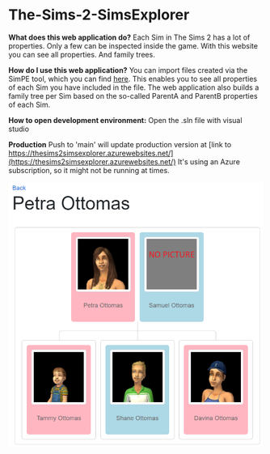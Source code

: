 # The-Sims-2-SimsExplorer

**What does this web application do?**
Each Sim in The Sims 2 has a lot of properties. Only a few can be inspected inside the game. With this website you can see all properties. And family trees.

**How do I use this web application?**
You can import files created via the SimPE tool, which you can find [here](https://sourceforge.net/projects/simpe/).
This enables you to see all properties of each Sim you have included in the file.
The web application also builds a family tree per Sim based on the so-called ParentA and ParentB properties of each Sim.

**How to open development environment:**
Open the .sln file with visual studio

**Production**
Push to 'main' will update production version at [link to https://thesims2simsexplorer.azurewebsites.net/](https://thesims2simsexplorer.azurewebsites.net/)
It's using an Azure subscription, so it might not be running at times.

![Family tree](/SimsexplorerFamilyTree.png)
